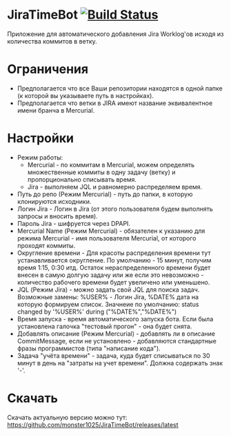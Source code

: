# JiraTimeBot [![Build Status](https://travis-ci.org/monster1025/JiraTimeBot.svg?branch=master)](https://travis-ci.org/monster1025/JiraTimeBot)
Приложение для автоматического добавления Jira Worklog'ов исходя из количества коммитов в ветку.

# Ограничения
 - Предполагается что все Ваши репозитории находятся в одной папке (к которой вы указываете путь в настройках).
 - Предполагается что ветки в JIRA имеют название эквивалентное имени бранча в Mercurial.

# Настройки
 - Режим работы:
   - Mercurial - по коммитам в Mercurial, можем определять множественные коммиты в одну задачу (ветку) и пропорционально списывать время.
   - Jira - выполняем JQL и равномерно распределяем время.
 - Путь до репо (Режим Mercurial) - путь до папки, в которую клонируются исходники.
 - Логин Jira - Логин в Jira (от этого пользователя будем выполнять запросы и вносить время).
 - Пароль Jira - шифруется через DPAPI.
 - Mercurial Name (Режим Mercurial) - обязателен к указанию для режима Mercurial - имя пользователя Mercurial, от которого проходят коммиты.
 - Округление времени - Для красоты распределения времени тут устанавливается округление. По умолчанию - 15 минут, получим время 1:15, 0:30 итд. Остаток нераспределенного времени будет внесен в самую долгую задачу или же если это невозможно - количество рабочего времени будет увеличено или уменьшено.
 - JQL (Режим Jira) - можно задать свой JQL для поиска задач. Возможные замены: %USER% - Логин Jira, %DATE% дата на которую формируем список. Значнеие по умолчанию: status changed by '%USER%' during ("%DATE%","%DATE%")
 - Время запуска - время автоматического запуска бота. Если была установлена галочка "тестовый прогон" - она будет снята.
 - Добавлять описание (Режим Mercurial) - добавлять ли в описание CommitMessage, если не установлено - добавляются стандартные фразы программистов (типа "написание кода").
 - Задача "учёта времени" - задача, куда будет списываться по 30 минут в день на "затраты на учет времени". Должна содержать знак '-'.

# Скачать
Скачать актуальную версию можно тут: https://github.com/monster1025/JiraTimeBot/releases/latest
